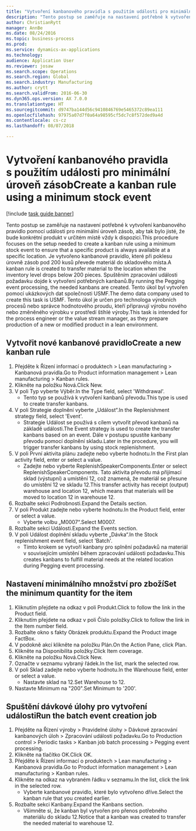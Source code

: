 ```yaml
--- 
title: "Vytvoření kanbanového pravidla s použitím události pro minimální úroveň zásob"
description: "Tento postup se zaměřuje na nastavení potřebné k vytvoření kanbanového pravidlo pomocí události pro minimální úroveň zásob, aby tak bylo jisté, že bude konkrétní produkt v určitém místě vždy k dispozici."
author: ChristianRytt
manager: AnnBe
ms.date: 08/24/2016
ms.topic: business-process
ms.prod: 
ms.service: dynamics-ax-applications
ms.technology: 
audience: Application User
ms.reviewer: josaw
ms.search.scope: Operations
ms.search.region: Global
ms.search.industry: Manufacturing
ms.author: crytt
ms.search.validFrom: 2016-06-30
ms.dyn365.ops.version: AX 7.0.0
ms.translationtype: HT
ms.sourcegitcommit: d9747ba144d56c9410846769e5465372c89ea111
ms.openlocfilehash: 97975a07d7f0a64a98595cf5dc7c8f572ded9a4d
ms.contentlocale: cs-cz
ms.lasthandoff: 08/07/2018

---
```

# <a name="create-a-kanban-rule-using-a-minimum-stock-event"></a><span data-ttu-id="76064-103">Vytvoření kanbanového pravidla s použitím události pro minimální úroveň zásob</span><span class="sxs-lookup"><span data-stu-id="76064-103">Create a kanban rule using a minimum stock event</span></span>

[!include [task guide banner](../../includes/task-guide-banner.md)]

<span data-ttu-id="76064-104">Tento postup se zaměřuje na nastavení potřebné k vytvoření kanbanového pravidlo pomocí události pro minimální úroveň zásob, aby tak bylo jisté, že bude konkrétní produkt v určitém místě vždy k dispozici.</span><span class="sxs-lookup"><span data-stu-id="76064-104">This procedure focuses on the setup needed to create a kanban rule using a minimum stock event to ensure that a specific product is always available at a specific location.</span></span> <span data-ttu-id="76064-105">Je vytvořeno kanbanové pravidlo, které při poklesu úrovně zásob pod 200 kusů převede materiál do skladového místa.</span><span class="sxs-lookup"><span data-stu-id="76064-105">A kanban rule is created to transfer material to the location when the inventory level drops below 200 pieces.</span></span> <span data-ttu-id="76064-106">Spuštěním zpracování události požadavku dojde k vytvoření potřebných kanbanů.</span><span class="sxs-lookup"><span data-stu-id="76064-106">By running the Pegging event processing, the needed kanbans are created.</span></span> <span data-ttu-id="76064-107">Tento úkol byl vytvořen pomocí ukázkových dat společnosti USMF.</span><span class="sxs-lookup"><span data-stu-id="76064-107">The demo data company used to create this task is USMF.</span></span> <span data-ttu-id="76064-108">Tento úkol je určen pro technologa výrobních procesů nebo správce hodnotového proudu, kteří připravují výrobu nového nebo změněného výrobku v prostředí štíhlé výroby.</span><span class="sxs-lookup"><span data-stu-id="76064-108">This task is intended for the process engineer or the value stream manager, as they prepare production of a new or modified product in a lean environment.</span></span>


## <a name="create-a-new-kanban-rule"></a><span data-ttu-id="76064-109">Vytvořit nové kanbanové pravidlo</span><span class="sxs-lookup"><span data-stu-id="76064-109">Create a new kanban rule</span></span>
1. <span data-ttu-id="76064-110">Přejděte k Řízení informací o produktech > Lean manufacturing > Kanbanová pravidla.</span><span class="sxs-lookup"><span data-stu-id="76064-110">Go to Product information management > Lean manufacturing > Kanban rules.</span></span>
2. <span data-ttu-id="76064-111">Klikněte na položku Nová.</span><span class="sxs-lookup"><span data-stu-id="76064-111">Click New.</span></span>
3. <span data-ttu-id="76064-112">V poli Typ vyberte Výběr.</span><span class="sxs-lookup"><span data-stu-id="76064-112">In the Type field, select 'Withdrawal'.</span></span>
    * <span data-ttu-id="76064-113">Tento typ se používá k vytvoření kanbanů převodu.</span><span class="sxs-lookup"><span data-stu-id="76064-113">This type is used to create transfer kanbans.</span></span>  
4. <span data-ttu-id="76064-114">V poli Strategie doplnění vyberte „Událost“.</span><span class="sxs-lookup"><span data-stu-id="76064-114">In the Replenishment strategy field, select 'Event'.</span></span>
    * <span data-ttu-id="76064-115">Strategie Událost se používá s cílem vytvořit převod kanbanů na základě události.</span><span class="sxs-lookup"><span data-stu-id="76064-115">The Event strategy is used to create the transfer kanbans based on an event.</span></span> <span data-ttu-id="76064-116">Dále v postupu spustíte kanbany převodu pomocí doplnění skladu.</span><span class="sxs-lookup"><span data-stu-id="76064-116">Later in the procedure, you will trigger transfer kanbans by using stock replenishment.</span></span>  
5. <span data-ttu-id="76064-117">V poli První aktivita plánu zadejte nebo vyberte hodnotu.</span><span class="sxs-lookup"><span data-stu-id="76064-117">In the First plan activity field, enter or select a value.</span></span>
    * <span data-ttu-id="76064-118">Zadejte nebo vyberte ReplenishSpeakerComponents.</span><span class="sxs-lookup"><span data-stu-id="76064-118">Enter or select ReplenishSpeakerComponents.</span></span> <span data-ttu-id="76064-119">Tato aktivita převodu má přijímací sklad (výstupní) a umístění 12, což znamená, že materiál se přesune do umístění 12 ve skladu 12.</span><span class="sxs-lookup"><span data-stu-id="76064-119">This transfer activity has receipt (output) warehouse and location 12, which means that materials will be moved to location 12 in warehouse 12.</span></span>  
6. <span data-ttu-id="76064-120">Rozbalte sekci Podrobnosti.</span><span class="sxs-lookup"><span data-stu-id="76064-120">Expand the Details section.</span></span>
7. <span data-ttu-id="76064-121">V poli Produkt zadejte nebo vyberte hodnotu.</span><span class="sxs-lookup"><span data-stu-id="76064-121">In the Product field, enter or select a value.</span></span>
    * <span data-ttu-id="76064-122">Vyberte volbu „M0007“.</span><span class="sxs-lookup"><span data-stu-id="76064-122">Select M0007.</span></span>  
8. <span data-ttu-id="76064-123">Rozbalte sekci Události.</span><span class="sxs-lookup"><span data-stu-id="76064-123">Expand the Events section.</span></span>
9. <span data-ttu-id="76064-124">V poli Událost doplnění skladu vyberte „Dávka“.</span><span class="sxs-lookup"><span data-stu-id="76064-124">In the Stock replenishment event field, select 'Batch'.</span></span>
    * <span data-ttu-id="76064-125">Tímto krokem se vytvoří kanbany pro splnění požadavků na materiál v souvisejícím umístění během zpracování události požadavku.</span><span class="sxs-lookup"><span data-stu-id="76064-125">This creates kanbans to fulfill material needs at the related location during Pegging event processing.</span></span>  

## <a name="set-the-minimum-quantity-for-the-item"></a><span data-ttu-id="76064-126">Nastavení minimálního množství pro zboží</span><span class="sxs-lookup"><span data-stu-id="76064-126">Set the minimum quantity for the item</span></span>
1. <span data-ttu-id="76064-127">Kliknutím přejdete na odkaz v poli Produkt.</span><span class="sxs-lookup"><span data-stu-id="76064-127">Click to follow the link in the Product field.</span></span>
2. <span data-ttu-id="76064-128">Kliknutím přejdete na odkaz v poli Číslo položky.</span><span class="sxs-lookup"><span data-stu-id="76064-128">Click to follow the link in the Item number field.</span></span>
3. <span data-ttu-id="76064-129">Rozbalte okno s fakty Obrázek produktu.</span><span class="sxs-lookup"><span data-stu-id="76064-129">Expand the Product image FactBox.</span></span>
4. <span data-ttu-id="76064-130">V podokně akcí klikněte na položku Plán.</span><span class="sxs-lookup"><span data-stu-id="76064-130">On the Action Pane, click Plan.</span></span>
5. <span data-ttu-id="76064-131">Klikněte na Disponibilita položky.</span><span class="sxs-lookup"><span data-stu-id="76064-131">Click Item coverage.</span></span>
6. <span data-ttu-id="76064-132">Klikněte na položku Nová.</span><span class="sxs-lookup"><span data-stu-id="76064-132">Click New.</span></span>
7. <span data-ttu-id="76064-133">Označte v seznamu vybraný řádek.</span><span class="sxs-lookup"><span data-stu-id="76064-133">In the list, mark the selected row.</span></span>
8. <span data-ttu-id="76064-134">V poli Sklad zadejte nebo vyberte hodnotu.</span><span class="sxs-lookup"><span data-stu-id="76064-134">In the Warehouse field, enter or select a value.</span></span>
    * <span data-ttu-id="76064-135">Nastavte sklad na 12.</span><span class="sxs-lookup"><span data-stu-id="76064-135">Set Warehouse to 12.</span></span>  
9. <span data-ttu-id="76064-136">Nastavte Minimum na "200".</span><span class="sxs-lookup"><span data-stu-id="76064-136">Set Minimum to '200'.</span></span>

## <a name="run-the-batch-event-creation-job"></a><span data-ttu-id="76064-137">Spuštění dávkové úlohy pro vytvoření události</span><span class="sxs-lookup"><span data-stu-id="76064-137">Run the batch event creation job</span></span>
1. <span data-ttu-id="76064-138">Přejděte na Řízení výroby > Pravidelné úlohy > Dávkové zpracování kanbanových úloh > Zpracování události požadavku.</span><span class="sxs-lookup"><span data-stu-id="76064-138">Go to Production control > Periodic tasks > Kanban job batch processing > Pegging event processing.</span></span>
2. <span data-ttu-id="76064-139">Klikněte na tlačítko OK.</span><span class="sxs-lookup"><span data-stu-id="76064-139">Click OK.</span></span>
3. <span data-ttu-id="76064-140">Přejděte k Řízení informací o produktech > Lean manufacturing > Kanbanová pravidla.</span><span class="sxs-lookup"><span data-stu-id="76064-140">Go to Product information management > Lean manufacturing > Kanban rules.</span></span>
4. <span data-ttu-id="76064-141">Klikněte na odkaz na vybraném řádku v seznamu.</span><span class="sxs-lookup"><span data-stu-id="76064-141">In the list, click the link in the selected row.</span></span>
    * <span data-ttu-id="76064-142">Vyberte kanbanové pravidlo, které bylo vytvořeno dříve.</span><span class="sxs-lookup"><span data-stu-id="76064-142">Select the kanban rule that you created earlier.</span></span>  
5. <span data-ttu-id="76064-143">Rozbalte sekci Kanbany.</span><span class="sxs-lookup"><span data-stu-id="76064-143">Expand the Kanbans section.</span></span>
    * <span data-ttu-id="76064-144">Všimněte si, že kanban byl vytvořen pro přenos potřebného materiálu do skladu 12.</span><span class="sxs-lookup"><span data-stu-id="76064-144">Notice that a kanban was created to transfer the needed material to warehouse 12.</span></span>  


